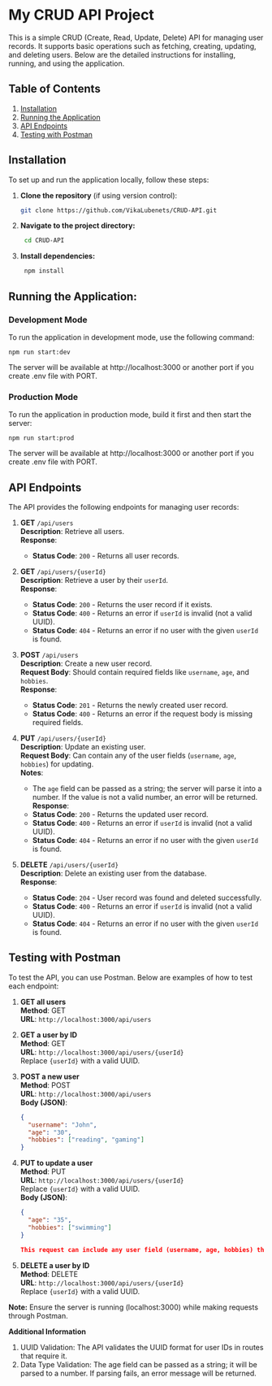 # My CRUD API Project

This is a simple CRUD (Create, Read, Update, Delete) API for managing user records. It supports basic operations such as fetching, creating, updating, and deleting users. Below are the detailed instructions for installing, running, and using the application.

## Table of Contents
1. [Installation](#installation)
2. [Running the Application](#running-the-application)
3. [API Endpoints](#api-endpoints)
4. [Testing with Postman](#testing-with-postman)

## Installation

To set up and run the application locally, follow these steps:

1. **Clone the repository** (if using version control):
   ```bash
   git clone https://github.com/VikaLubenets/CRUD-API.git
2. **Navigate to the project directory:**

   ```bash
    cd CRUD-API
3. **Install dependencies:**
   ```bash
    npm install

## Running the Application:

### Development Mode

To run the application in development mode, use the following command:

    npm run start:dev
    
The server will be available at http://localhost:3000 or another port if you create .env file with PORT.

### Production Mode

To run the application in production mode, build it first and then start the server:

    npm run start:prod

The server will be available at http://localhost:3000 or another port if you create .env file with PORT.

## API Endpoints

The API provides the following endpoints for managing user records:

1. **GET** `/api/users`  
   **Description**: Retrieve all users.  
   **Response**:  
   - **Status Code**: `200` - Returns all user records.

2. **GET** `/api/users/{userId}`  
   **Description**: Retrieve a user by their `userId`.  
   **Response**:  
   - **Status Code**: `200` - Returns the user record if it exists.  
   - **Status Code**: `400` - Returns an error if `userId` is invalid (not a valid UUID).  
   - **Status Code**: `404` - Returns an error if no user with the given `userId` is found.

3. **POST** `/api/users`  
   **Description**: Create a new user record.  
   **Request Body**: Should contain required fields like `username`, `age`, and `hobbies`.  
   **Response**:  
   - **Status Code**: `201` - Returns the newly created user record.  
   - **Status Code**: `400` - Returns an error if the request body is missing required fields.

4. **PUT** `/api/users/{userId}`  
   **Description**: Update an existing user.  
   **Request Body**: Can contain any of the user fields (`username`, `age`, `hobbies`) for updating.  
   **Notes**:  
   - The `age` field can be passed as a string; the server will parse it into a number. If the value is not a valid number, an error will be returned.  
   **Response**:  
   - **Status Code**: `200` - Returns the updated user record.  
   - **Status Code**: `400` - Returns an error if `userId` is invalid (not a valid UUID).  
   - **Status Code**: `404` - Returns an error if no user with the given `userId` is found.

5. **DELETE** `/api/users/{userId}`  
   **Description**: Delete an existing user from the database.  
   **Response**:  
   - **Status Code**: `204` - User record was found and deleted successfully.  
   - **Status Code**: `400` - Returns an error if `userId` is invalid (not a valid UUID).  
   - **Status Code**: `404` - Returns an error if no user with the given `userId` is found.


## Testing with Postman

To test the API, you can use Postman. Below are examples of how to test each endpoint:

1. **GET all users**  
   **Method**: GET  
   **URL**: `http://localhost:3000/api/users`

2. **GET a user by ID**  
   **Method**: GET  
   **URL**: `http://localhost:3000/api/users/{userId}`  
   Replace `{userId}` with a valid UUID.

3. **POST a new user**  
   **Method**: POST  
   **URL**: `http://localhost:3000/api/users`  
   **Body (JSON)**:
   ```json
   {
     "username": "John",
     "age": "30",
     "hobbies": ["reading", "gaming"]
   }

4. **PUT to update a user**  
   **Method**: PUT  
   **URL**: `http://localhost:3000/api/users/{userId}`  
   Replace `{userId}` with a valid UUID.  
   **Body (JSON)**:
   ```json
   {
     "age": "35",
     "hobbies": ["swimming"]
   }

   This request can include any user field (username, age, hobbies) that you want to update. The age field can be passed as a number or as a string, and the server will parse it into a number. If it is not a valid number, an error will be returned.

5. **DELETE a user by ID**  
   **Method**: DELETE  
   **URL**: `http://localhost:3000/api/users/{userId}`  
   Replace `{userId}` with a valid UUID.


**Note:** Ensure the server is running (localhost:3000) while making requests through Postman.

**Additional Information**
1. UUID Validation: The API validates the UUID format for user IDs in routes that require it.
2. Data Type Validation: The age field can be passed as a string; it will be parsed to a number. If parsing fails, an error message will be returned.






